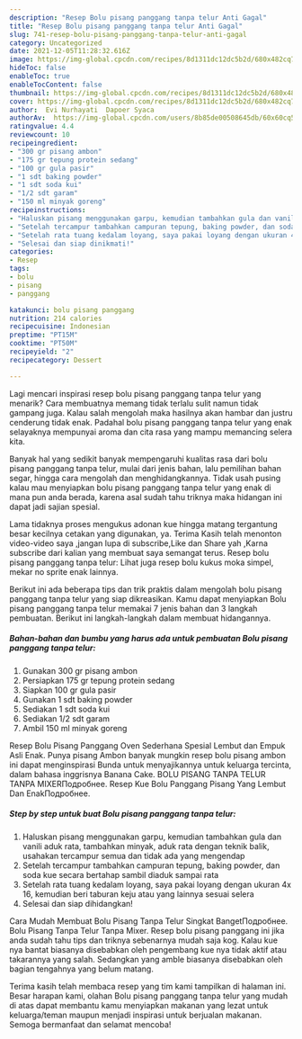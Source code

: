 ```yaml
---
description: "Resep Bolu pisang panggang tanpa telur Anti Gagal"
title: "Resep Bolu pisang panggang tanpa telur Anti Gagal"
slug: 741-resep-bolu-pisang-panggang-tanpa-telur-anti-gagal
category: Uncategorized
date: 2021-12-05T11:28:32.616Z
image: https://img-global.cpcdn.com/recipes/8d1311dc12dc5b2d/680x482cq70/bolu-pisang-panggang-tanpa-telur-foto-resep-utama.jpg
hideToc: false
enableToc: true
enableTocContent: false
thumbnail: https://img-global.cpcdn.com/recipes/8d1311dc12dc5b2d/680x482cq70/bolu-pisang-panggang-tanpa-telur-foto-resep-utama.jpg
cover: https://img-global.cpcdn.com/recipes/8d1311dc12dc5b2d/680x482cq70/bolu-pisang-panggang-tanpa-telur-foto-resep-utama.jpg
author:  Evi Nurhayati  Dapoer Syaca
authorAv:  https://img-global.cpcdn.com/users/8b85de00508645db/60x60cq50/avatar.jpg
ratingvalue: 4.4
reviewcount: 10
recipeingredient:
- "300 gr pisang ambon"
- "175 gr tepung protein sedang"
- "100 gr gula pasir"
- "1 sdt baking powder"
- "1 sdt soda kui"
- "1/2 sdt garam"
- "150 ml minyak goreng"
recipeinstructions:
- "Haluskan pisang menggunakan garpu, kemudian tambahkan gula dan vanili aduk rata, tambahkan minyak, aduk rata dengan teknik balik, usahakan tercampur semua dan tidak ada yang mengendap"
- "Setelah tercampur tambahkan campuran tepung, baking powder, dan soda kue secara bertahap sambil diaduk sampai rata"
- "Setelah rata tuang kedalam loyang, saya pakai loyang dengan ukuran 4x 16, kemudian beri taburan keju atau yang lainnya sesuai selera"
- "Selesai dan siap dinikmati!"
categories:
- Resep
tags:
- bolu
- pisang
- panggang

katakunci: bolu pisang panggang 
nutrition: 214 calories
recipecuisine: Indonesian
preptime: "PT15M"
cooktime: "PT50M"
recipeyield: "2"
recipecategory: Dessert

---
```



Lagi mencari inspirasi resep bolu pisang panggang tanpa telur yang menarik? Cara membuatnya memang tidak terlalu sulit namun tidak gampang juga. Kalau salah mengolah maka hasilnya akan hambar dan justru cenderung tidak enak. Padahal bolu pisang panggang tanpa telur yang enak selayaknya mempunyai aroma dan cita rasa yang mampu memancing selera kita.


Banyak hal yang sedikit banyak mempengaruhi kualitas rasa dari bolu pisang panggang tanpa telur, mulai dari jenis bahan, lalu pemilihan bahan segar, hingga cara mengolah dan menghidangkannya. Tidak usah pusing kalau mau menyiapkan bolu pisang panggang tanpa telur yang enak di mana pun anda berada, karena asal sudah tahu triknya maka hidangan ini dapat jadi sajian spesial.

Lama tidaknya proses mengukus adonan kue hingga matang tergantung besar kecilnya cetakan yang digunakan, ya. Terima Kasih telah menonton video-video saya ,jangan lupa di subscribe,Like dan Share yah ,Karna subscribe dari kalian yang membuat saya semangat terus. Resep bolu pisang panggang tanpa telur: Lihat juga resep bolu kukus moka simpel, mekar no sprite enak lainnya.


Berikut ini ada beberapa tips dan trik praktis dalam mengolah bolu pisang panggang tanpa telur yang siap dikreasikan. Kamu dapat menyiapkan Bolu pisang panggang tanpa telur memakai 7 jenis bahan dan 3 langkah pembuatan. Berikut ini langkah-langkah dalam membuat hidangannya.

<!--inarticleads1-->

##### Bahan-bahan dan bumbu yang harus ada untuk pembuatan Bolu pisang panggang tanpa telur:

1. Gunakan 300 gr pisang ambon
1. Persiapkan 175 gr tepung protein sedang
1. Siapkan 100 gr gula pasir
1. Gunakan 1 sdt baking powder
1. Sediakan 1 sdt soda kui
1. Sediakan 1/2 sdt garam
1. Ambil 150 ml minyak goreng


Resep Bolu Pisang Panggang Oven Sederhana Spesial Lembut dan Empuk Asli Enak. Punya pisang Ambon banyak mungkin resep bolu pisang ambon ini dapat menginspirasi Bunda untuk menyajikannya untuk keluarga tercinta, dalam bahasa inggrisnya Banana Cake. BOLU PISANG TANPA TELUR TANPA MIXERПодробнее. Resep Kue Bolu Panggang Pisang Yang Lembut Dan EnakПодробнее. 

<!--inarticleads2-->

##### Step by step untuk buat Bolu pisang panggang tanpa telur:

1. Haluskan pisang menggunakan garpu, kemudian tambahkan gula dan vanili aduk rata, tambahkan minyak, aduk rata dengan teknik balik, usahakan tercampur semua dan tidak ada yang mengendap
1. Setelah tercampur tambahkan campuran tepung, baking powder, dan soda kue secara bertahap sambil diaduk sampai rata
1. Setelah rata tuang kedalam loyang, saya pakai loyang dengan ukuran 4x 16, kemudian beri taburan keju atau yang lainnya sesuai selera
1. Selesai dan siap dihidangkan!

Cara Mudah Membuat Bolu Pisang Tanpa Telur Singkat BangetПодробнее. Bolu Pisang Tanpa Telur Tanpa Mixer. Resep bolu pisang panggang ini jika anda sudah tahu tips dan triknya sebenarnya mudah saja kog. Kalau kue nya bantat biasanya disebabkan oleh pengembang kue nya tidak aktif atau takarannya yang salah. Sedangkan yang amble biasanya disebabkan oleh bagian tengahnya yang belum matang. 

Terima kasih telah membaca resep yang tim kami tampilkan di halaman ini. Besar harapan kami, olahan Bolu pisang panggang tanpa telur yang mudah di atas dapat membantu kamu menyiapkan makanan yang lezat untuk keluarga/teman maupun menjadi inspirasi untuk berjualan makanan. Semoga bermanfaat dan selamat mencoba!
